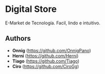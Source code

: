 # Digital Store

E-Market de Tecnología. Facil, lindo e intuitivo.

## Authors

* **Onnig** (https://github.com/OnnigPano)
* **Herni** (https://github.com/Herni)
* **Tiago** (https://github.com/Tiago)
* **Ciro** (https://github.com/CiroGg)
